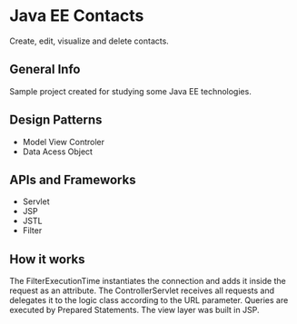 # Java EE Contacts 
Create, edit, visualize and delete contacts.

## General Info
Sample project created for studying some Java EE technologies.

## Design Patterns
<ul> 
	<li>Model View Controler</li>
	<li>Data Acess Object </li>
</ul>

## APIs and Frameworks
<ul>	
	<li>Servlet</li>
	<li>JSP</li>
	<li>JSTL</li>
	<li>Filter</li>
</ul>

## How it works
The FilterExecutionTime instantiates the connection and adds it inside the request as an attribute.
The ControllerServlet receives all requests and delegates it to the logic class according to the URL parameter.
Queries are executed by Prepared Statements.
The view layer was built in JSP.